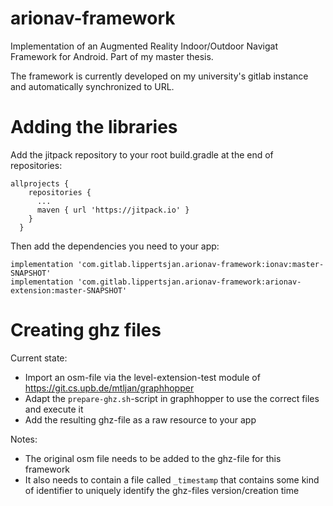 # arionav-framework

Implementation of an Augmented Reality Indoor/Outdoor Navigat Framework for Android. Part of my master thesis. 

The framework is currently developed on my university's gitlab instance and automatically synchronized to URL.

# Adding the libraries

Add the jitpack repository to your root build.gradle at the end of repositories:

```
allprojects {
    repositories {
      ...
      maven { url 'https://jitpack.io' }
    }
  }
```

Then add the dependencies you need to your app:
```
implementation 'com.gitlab.lippertsjan.arionav-framework:ionav:master-SNAPSHOT'
implementation 'com.gitlab.lippertsjan.arionav-framework:arionav-extension:master-SNAPSHOT'
```


# Creating ghz files

Current state:

 * Import an osm-file via the level-extension-test module of https://git.cs.upb.de/mtljan/graphhopper
 * Adapt the `prepare-ghz.sh`-script in graphhopper to use the correct files and execute it
 * Add the resulting ghz-file as a raw resource to your app

Notes:

 * The original osm file needs to be added to the ghz-file for this framework
 * It also needs to contain a file called `_timestamp` that contains some kind of identifier to uniquely identify the ghz-files version/creation time